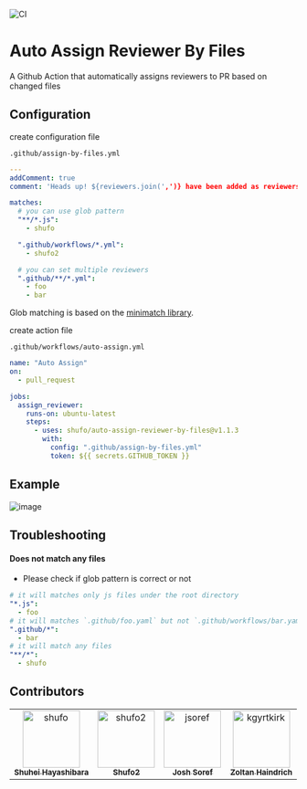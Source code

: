 ![CI](https://github.com/shufo/auto-assign-reviewer-by-assignee/workflows/CI/badge.svg)

# Auto Assign Reviewer By Files

A Github Action that automatically assigns reviewers to PR based on changed files

## Configuration

create configuration file

`.github/assign-by-files.yml`

```yaml
---
addComment: true
comment: 'Heads up! ${reviewers.join(',')} have been added as reviewers"

matches:
  # you can use glob pattern
  "**/*.js":
    - shufo

  ".github/workflows/*.yml":
    - shufo2

  # you can set multiple reviewers
  ".github/**/*.yml":
    - foo
    - bar
```

Glob matching is based on the [minimatch library](https://github.com/isaacs/minimatch).

create action file

`.github/workflows/auto-assign.yml`

```yaml
name: "Auto Assign"
on:
  - pull_request

jobs:
  assign_reviewer:
    runs-on: ubuntu-latest
    steps:
      - uses: shufo/auto-assign-reviewer-by-files@v1.1.3
        with:
          config: ".github/assign-by-files.yml"
          token: ${{ secrets.GITHUB_TOKEN }}
```

## Example

![image](https://user-images.githubusercontent.com/1641039/80326369-7ee86f00-8873-11ea-9769-887b083575ad.png)

## Troubleshooting

#### Does not match any files

- Please check if glob pattern is correct or not

```yaml
# it will matches only js files under the root directory
"*.js":
  - foo
# it will matches `.github/foo.yaml` but not `.github/workflows/bar.yaml`
".github/*":
  - bar
# it will match any files
"**/*":
  - shufo
```

## Contributors

<!-- readme: collaborators,contributors -start -->
<table>
<tr>
    <td align="center">
        <a href="https://github.com/shufo">
            <img src="https://avatars.githubusercontent.com/u/1641039?v=4" width="100;" alt="shufo"/>
            <br />
            <sub><b>Shuhei Hayashibara</b></sub>
        </a>
    </td>
    <td align="center">
        <a href="https://github.com/shufo2">
            <img src="https://avatars.githubusercontent.com/u/63141322?v=4" width="100;" alt="shufo2"/>
            <br />
            <sub><b>Shufo2</b></sub>
        </a>
    </td>
    <td align="center">
        <a href="https://github.com/jsoref">
            <img src="https://avatars.githubusercontent.com/u/2119212?v=4" width="100;" alt="jsoref"/>
            <br />
            <sub><b>Josh Soref</b></sub>
        </a>
    </td>
    <td align="center">
        <a href="https://github.com/kgyrtkirk">
            <img src="https://avatars.githubusercontent.com/u/1902540?v=4" width="100;" alt="kgyrtkirk"/>
            <br />
            <sub><b>Zoltan Haindrich</b></sub>
        </a>
    </td></tr>
</table>
<!-- readme: collaborators,contributors -end -->
